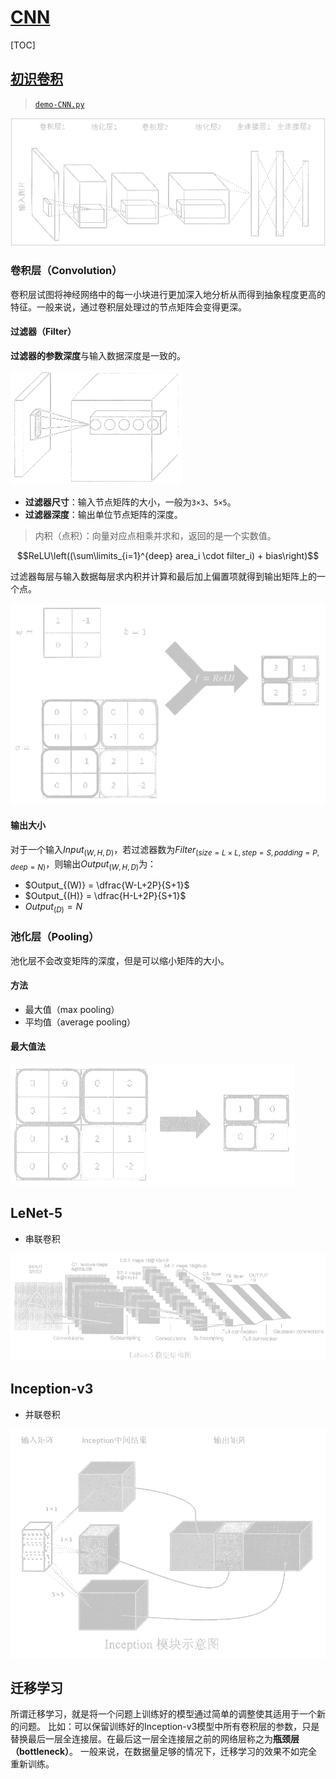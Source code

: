 <link rel="stylesheet" href="https://zhmhbest.gitee.io/hellomathematics/style/index.css">
<script src="https://zhmhbest.gitee.io/hellomathematics/style/index.js"></script>

# [CNN](./index.html)

[TOC]

## [初识卷积](./hello.py)

>[`demo-CNN.py`](../src/demo-CNN.py)

![](images/cnn.png)

### 卷积层（Convolution）

卷积层试图将神经网络中的每一小块进行更加深入地分析从而得到抽象程度更高的特征。一般来说，通过卷积层处理过的节点矩阵会变得更深。

#### 过滤器（Filter）

**过滤器的参数深度**与输入数据深度是一致的。

![](images/cnn_convolution.png)

- **过滤器尺寸**：输入节点矩阵的大小，一般为`3×3`、`5×5`。
- **过滤器深度**：输出单位节点矩阵的深度。

>内积（点积）：向量对应点相乘并求和，返回的是一个实数值。

$$ReLU\left((\sum\limits_{i=1}^{deep} area_i \cdot filter_i) + bias\right)$$

过滤器每层与输入数据每层求内积并计算和最后加上偏置项就得到输出矩阵上的一个点。

![](images/cnn_filter.png)

#### 输出大小

对于一个输入$Input_{(W, H, D)}$，若过滤器数为$Filter_{(size=L×L, step=S, padding=P, deep=N)}$，则输出$Output_{(W, H, D)}$为：

- $Output_{(W)} = \dfrac{W-L+2P}{S+1}$
- $Output_{(H)} = \dfrac{H-L+2P}{S+1}$
- $Output_{(D)} = N$

### 池化层（Pooling）

池化层不会改变矩阵的深度，但是可以缩小矩阵的大小。

#### 方法

- 最大值（max pooling）
- 平均值（average pooling）

#### 最大值法

![](images/cnn_pool-max.png)

## LeNet-5

- 串联卷积

![](images/cnn_lenet-5.png)

## Inception-v3

- 并联卷积

![](images/cnn_inception.png)

## 迁移学习

所谓迁移学习，就是将一个问题上训练好的模型通过简单的调整使其适用于一个新的问题。
比如：可以保留训练好的Inception-v3模型中所有卷积层的参数，只是替换最后一层全连接层。在最后这一层全连接层之前的网络层称之为**瓶颈层（bottleneck）**。
一般来说，在数据量足够的情况下，迁移学习的效果不如完全重新训练。